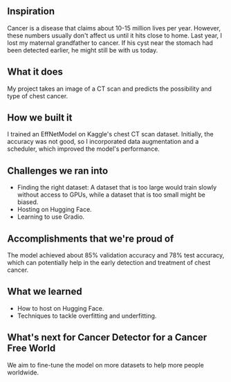 ## Inspiration

Cancer is a disease that claims about 10-15 million lives per year. However, these numbers usually don't affect us until it hits close to home. Last year, I lost my maternal grandfather to cancer. If his cyst near the stomach had been detected earlier, he might still be with us today.

## What it does

My project takes an image of a CT scan and predicts the possibility and type of chest cancer.

## How we built it

I trained an EffNetModel on Kaggle's chest CT scan dataset. Initially, the accuracy was not good, so I incorporated data augmentation and a scheduler, which improved the model's performance.

## Challenges we ran into

- Finding the right dataset: A dataset that is too large would train slowly without access to GPUs, while a dataset that is too small might be biased.
- Hosting on Hugging Face.
- Learning to use Gradio.

## Accomplishments that we're proud of

The model achieved about 85% validation accuracy and 78% test accuracy, which can potentially help in the early detection and treatment of chest cancer.

## What we learned

- How to host on Hugging Face.
- Techniques to tackle overfitting and underfitting.

## What's next for Cancer Detector for a Cancer Free World

We aim to fine-tune the model on more datasets to help more people worldwide.
